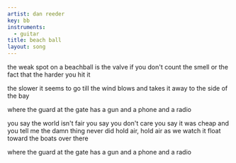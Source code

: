 ```yaml
---
artist: dan reeder
key: bb
instruments:
  - guitar
title: beach ball
layout: song
---
```

the weak spot on a beachball is the valve
if you don't count the smell
or the fact that the harder you hit it

the slower it seems to go
till the wind blows and takes it away
to the side of the bay

where the guard at the gate
has a gun and a phone and a radio

you say the world isn't fair
you say you don't care
you say it was cheap and you tell me
the damn thing never did hold air, hold air
as we watch it float toward
the boats over there

where the guard at the gate
has a gun and a phone and a radio